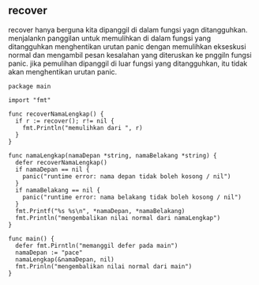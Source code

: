 ## recover

recover hanya berguna kita dipanggil di dalam fungsi yagn ditangguhkan. menjalankn panggilan untuk memulihkan di dalam fungsi yang ditangguhkan menghentikan urutan panic dengan memulihkan ekseskusi normal dan mengambil pesan kesalahan yang diteruskan ke pnggiln fungsi panic. jika pemulihan dipanggil di luar fungsi yang ditangguhkan, itu tidak akan menghentikan urutan panic.

```golang
package main

import "fmt"

func recoverNamaLengkap() {
  if r := recover(); r!= nil {
    fmt.Println("memulihkan dari ", r)
  }
}

func namaLengkap(namaDepan *string, namaBelakang *string) {
  defer recoverNamaLengkap()
  if namaDepan == nil {
    panic("runtime error: nama depan tidak boleh kosong / nil")
  }
  if namaBelakang == nil {
    panic("runtime error: nama belakang tidak boleh kosong / nil")
  }
  fmt.Printf("%s %s\n", *namaDepan, *namaBelakang)
  fmt.Println("mengembalikan nilai normal dari namaLengkap")
}

func main() {
  defer fmt.Pirntln("memanggil defer pada main")
  namaDepan := "pace"
  namaLengkap(&namaDepan, nil)
  fmt.Prinln("mengembalikan nilai normal dari main")
}
```
